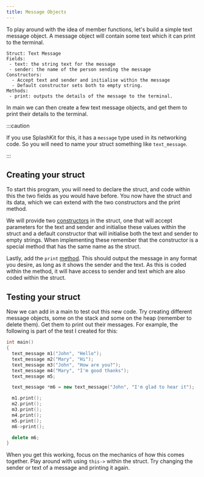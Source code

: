 ```yaml
---
title: Message Objects
---
```


To play around with the idea of member functions, let's build a simple text message object. A message object will contain some text which it can print to the terminal.

```
Struct: Text Message
Fields:
 - text: the string text for the message
 - sender: the name of the person sending the message
Constructors:
  - Accept text and sender and initialise within the message
  - Default constructor sets both to empty string.
Methods:
 - print: outputs the details of the message to the terminal.
```

In main we can then create a few text message objects, and get them to print their details to the terminal.

:::caution

If you use SplashKit for this, it has a `message` type used in its networking code. So you will need to name your struct something like `text_message`.

:::

## Creating your struct

To start this program, you will need to declare the struct, and code within this the two fields as you would have before. You now have the struct and its data, which we can extend with the two constructors and the print method.

We will provide two [constructors](/book/part-2-organised-code/7-member-functions/1-concepts/1-1-constructor) in the struct, one that will accept parameters for the text and sender and initialise these values within the struct and a default constructor that will initialise both the text and sender to empty strings. When implementing these remember that the constructor is a special method that has the same name as the struct.

Lastly, add the `print` [method](/book/part-2-organised-code/7-member-functions/1-concepts/1-2-methods). This should output the message in any format you desire, as long as it shows the sender and the text. As this is coded within the method, it will have access to sender and text which are also coded within the struct.

## Testing your struct

Now we can add in a main to test out this new code. Try creating different message objects, some on the stack and some on the heap (remember to delete them). Get them to print out their messages. For example, the following is part of the test I created for this:

```cpp
int main()
{
  text_message m1("John", "Hello");
  text_message m2("Mary", "Hi");
  text_message m3("John", "How are you?");
  text_message m4("Mary", "I'm good thanks");
  text_message m5;

  text_message *m6 = new text_message("John", "I'm glad to hear it");

  m1.print();
  m2.print();
  m3.print();
  m4.print();
  m5.print();
  m6->print();

  delete m6;
}
```

When you get this working, focus on the mechanics of how this comes together. Play around with using `this->` within the struct. Try changing the sender or text of a message and printing it again.
